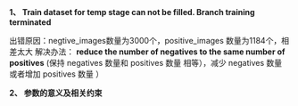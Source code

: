 **1、 Train dataset for temp stage can not be filled. Branch training terminated**

出错原因：negtive_images数量为3000个，positive_images 数量为1184个，相差太大
解决办法： **reduce the number of negatives to the same number of positives**  (保持 negatives 数量和 positives 数量 相等），减少
           negatives 数量 或者增加 positives 数量 ）
           
           
**2、 参数的意义及相关约束**
